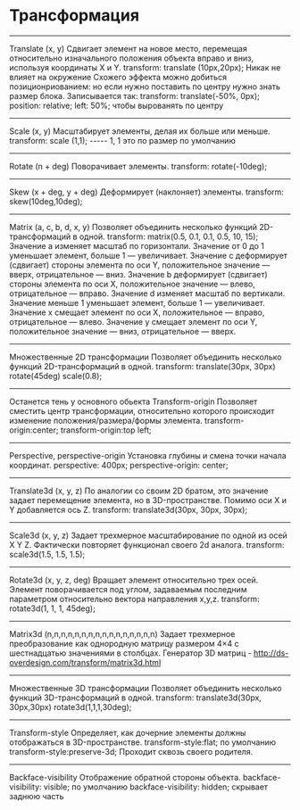 # Трансформация
----

Translate (x, y)
Сдвигает элемент на новое место, перемещая относительно изначального положения объекта вправо и вниз, используя координаты X и Y. 
transform: translate (10px,20px);
Никак не влияет на окружение
Схожего эффекта можно добиться позиционриованием: но если нужно поставить по центру нужно знать размер блока.
Записывается так:
transform: translate(-50%, 0px);
position: relative;
left: 50%;
чтобы вырованять по центру


-----------------------------------------------------------

Scale (x, y)
Масштабирует элементы, делая их больше или меньше.
transform: scale (1,1);  ----- 1, 1 это по размер по умолчанию

-----------------------------------------------------------

Rotate (n + deg)
Поворачивает элементы.
transform: rotate(-10deg);

-----------------------------------------------------------

Skew (x + deg, y + deg)
Деформирует (наклоняет) элементы.
transform: skew(10deg,10deg);

------------------------------------------------------------

Matrix (a, c, b, d, x, y)
Позволяет объединить несколько функций 2D-трансформаций в одной.
transform: matrix(0.5, 0.1, 0.1, 0.5, 10, 15);
Значение a изменяет масштаб по горизонтали. 
Значение от 0 до 1 уменьшает элемент, больше 1 — увеличивает. 
Значение c деформирует (сдвигает) стороны элемента по оси Y, положительное значение — вверх, отрицательное — вниз. 
Значение b деформирует (сдвигает) стороны элемента по оси X, положительное значение — влево, отрицательное — вправо. 
Значение d изменяет масштаб по вертикали. Значение меньше 1 уменьшает элемент, больше 1 — увеличивает. 
Значение x смещает элемент по оси X, положительное — вправо, отрицательное — влево. 
Значение y смещает элемент по оси Y, положительное значение — вниз, отрицательное — вверх.

---------------------------------------------------------------

Множественные 2D трансформации
Позволяет объединить несколько функций 2D-трансформаций в одной.
transform: translate(30px, 30px) rotate(45deg) scale(0.8);

-----------------------------------------------------------------

Останется тень у основного обьекта
Transform-origin
Позволяет сместить центр трансформации, относительно которого происходит изменение положения/размера/формы элемента.
transform-origin:center;
transform-origin:top left;

----------------------------------------------------------------

Perspective, perspective-origin
Установка глубины и смена точки начала координат.
perspective: 400px;
perspective-origin: center;

------------------------------------------------------------------

Translate3d (x, y, z)
По аналогии со своим 2D братом, это значение задает перемещение элемента, но в 3D-пространстве. 
Помимо оси X и Y добавляется ось Z.
transform: translate3d(30px, 30px, 30px);

-------------------------------------------------------------------

Scale3d (x, y, z)
Задает трехмерное масштабирование по одной из осей X Y Z. 
Фактически повторяет функционал своего 2d аналога.
transform: scale3d(1.5, 1.5, 1.5);

---------------------------------------------------------------------

Rotate3d (x, y, z, deg)
Вращает элемент относительно трех осей. Элемент поворачивается под углом, задаваемым последним параметром относительно вектора направления x,y,z.
transform: rotate3d(1, 1, 1, 45deg);

----------------------------------------------------------------------

Matrix3d (n,n,n,n,n,n,n,n,n,n,n,n,n,n,n,n)
Задает трехмерное преобразование как однородную матрицу размером 4×4 с шестнадцатью значениями в столбцах.
Генератор 3D матриц - http://ds-overdesign.com/transform/matrix3d.html

-----------------------------------------------------------------------

Множественные 3D трансформации
Позволяет объединить несколько функций 3D-трансформаций в одной.
transform: translate3d(30px, 30px,30px) rotate3d(1,1,1,30deg);

--------------------------------------------------------------------------

Transform-style
Определяет, как дочерние элементы должны отображаться в 3D-пространстве.
transform-style:flat; по умолчанию
transform-style:preserve-3d; Проходит сквозь своего родителя.

----------------------------------------------------------------------------

Backface-visibility
Отображение обратной стороны объекта.
backface-visibility: visible; по умолчанию
backface-visibility: hidden; скрывает заднюю часть